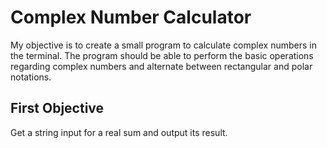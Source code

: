 # Complex Number Calculator
My objective is to create a small program to calculate complex numbers in the terminal. The program should be able to perform the basic operations regarding complex numbers and alternate between rectangular and polar notations.

## First Objective
Get a string input for a real sum and output its result.